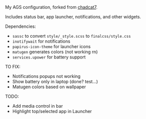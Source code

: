 My AGS configuration, forked from [chadcat7](https://github.com/chadcat7/crystal/tree/freosan). 

Includes status bar, app launcher, notifications, and other widgets.

Dependencies: 
- `sassc` to convert `style/_style.scss` to `finalcss/style.css`
- `inotifywait` for notifications
- `papirus-icon-theme` for launcher icons
- `matugen` generates colors (not working rn)
- `services.upower` for battery support

TO FIX:
- Notifications popups not working
- Show battery only in laptop (done? test...)
- Matugen colors based on wallpaper

TODO:
- Add media control in bar
- Highlight top/selected app in Launcher